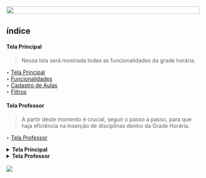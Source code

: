 <html>
<head><meta charset="UTF-8">
    <meta name="viewport" content="width=device-width, initial-scale=1.0"> </head>

<body>
<div align = "center">
<img src = "images/banner_manual.png" height=50% width = 100%></div>

## índice

#### Tela Principal

 > Nessa tela será mostrada todas as funcionalidades da grade horária.

‣ [Tela Principal](#tela-principal)<br>
‣ [Funcionalidades](#funcionalidades-da-tela)<br>
‣ [Cadastro de Aulas](#cadastrar-nova-aula)<br>
‣ [Filtros](#filtros)

#### Tela Professor

> A partir deste momento é crucial, seguir o passo a passo, para que haja eficiência na inserção de disciplinas dentro da Grade Horária.

‣ [Tela Professor](#tela-professor)

<details>

<summary><strong>Tela Principal</strong></summary>

## Tela Principal

Ao abrir a aplicação, vai ser apresentada tela "Grade Horária", sendo possível definir os horários para as disciplinas de determinados cursos.

 Veja a imagem a seguir: 

<br>

<img src = "images/telaPrincipal.png" width = 60%>

### Funcionalidades da Tela

### Cadastrar nova aula

**1 - Clique no botão "Adicionar Aula", como mostrado na imagem a seguir:**
<br>

<img src = "images/CadastrarAula.png" width = 60%>

<br>

 **2 - Abrirá uma nova tela, na qual você deve definir o curso, disciplina, dia da semana e horário.**

<br>

 <img src = "images/adicionarDadosAula.png" width = 40%>

<br>

 **3 - Logo após, preencher os campos, clique no botão "Cadastrar Aula"**

<br>

 <img src = "images/botaoCadastrar.png" width = 40%>

***OBSERVAÇÃO:*** **Caso os campos não sejam preenchidos e o botão "Cadastrar Aula" seja acionado,<br> uma tela de alerta será exibida.**

 <img src = "images/error.png" width = 40%>

<br>

**4 - As aulas cadastradas serão exibidas dentro da tabela principal.**

<br>

 <img src = "images/telaPrincipalTabela.png" width = 60%>


### Filtros 

 **1 - Caso queira adicionar filtros a tabela, existem alguns botões que possibilitam essa função.**

  <br>

  <img src = "images/telaPrincipalFiltro.png" width = 60%>

  ***OBSERVAÇÃO:*** **Necessário que todos os filtros estejam preenchidos para que aplicação funcione.**

</details>

<details>

<summary><strong>Tela Professor</strong></summary>

## Tela Professor

- Para se direcionar a tela do professor, selecione no menu a opção "professores".

Veja a imagem a seguir:

<img src = "images/IrParaProfessor.png" width = 60%>

- ***Abrirá em seu computador a seguinte tela:***

<img src = "images/TelaProfessor.png" width = 60%>

### Funcionalidades da tela:

### Cadastrar Professor

***1 - Clique em "Adicionar professor"***

<img src = "images/adicionarDadosProfessor.png" width = 60%><br>

***2 - Preencha os campos "Nome" e "Email". Após Clique em "Cadastrar"***

<img src = "images/AdicionandoProfessor.png" width = 60%><br>

### Deletar Professor

***1 - Selecione a linha que está o professor que desejas deletar***

***2 - Clique em "Deletar"***

<img src = "images/deletarProfessor.png" width = 60%><br>

***OBSERVAÇÃO:*** Sempre selecione a linha, caso contrário mostrará um erro. Veja a imagem a seguir:

<img src = "images/selecionarLinhaDeletar.png" width = 40%><br>

***3 - Confirme sobre sua decisão***

<img src = "images/confirmacaoDeletar.png" width = 40%><br>

### Atualiizar Professor

***1 - Selecione a linha que está o professor que desejas atualiizar***

***2 - Clique em "Atualizar"***

<img src = "images/atualizar.png" width = 60%><br>

***OBSERVAÇÃO:*** Sempre selecione a linha, caso contrário mostrará um erro. Veja a imagem a seguir:

<img src = "images/erroAtualizar.png" width = 40%><br>

***3 - Logo após abrirá uma nova janela, preencha os campos e clique em "Atualizar"***

<img src = "images/AtualizaProfessor.png" width = 40%><br>

### Filtrar Tabela

***1 - Clique em Filtro***

***2 - Selecione o nome que desejas filtrar***

***3 - Clique em "Filtrar"***

<img src = "images/filtrar.png" width = 60%><br>

</details>

<br>

<img src = "images/rodape.png" >

<img>
</body>
</html>
